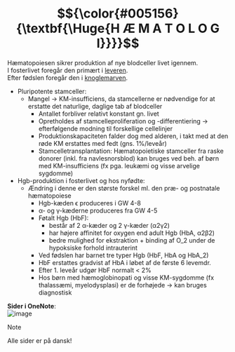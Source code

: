 # $${\color{#005156}{\textbf{\Huge{H Æ M A T O L O G I}}}}$$
Hæmatopoiesen sikrer produktion af nye blodceller livet igennem.<br>
I fosterlivet foregår den primært i <ins>leveren</ins>.<br>
Efter fødslen foregår den i <ins>knoglemarven</ins>.<br>
- Pluripotente stamceller:
  - Mangel → KM-insufficiens, da stamcellerne er nødvendige for at erstatte det naturlige, daglige tab af blodceller
	- Antallet forbliver relativt konstant gn. livet
	- Opretholdes af stamcelleproliferation og -differentiering → efterfølgende modning til forskellige cellelinjer
	- Produktionskapaciteten falder dog med alderen, i takt med at den røde KM erstattes med fedt (gns. 1%/leveår)
	- Stamcelletransplantation: Hæmatopoietiske stamceller fra raske donorer (inkl. fra navlesnorsblod) kan bruges ved beh. af børn med KM-insufficiens (fx pga. leukæmi  og visse arvelige sygdomme)
- Hgb-produktion i fosterlivet og hos nyfødte:
  - Ændring i denne er den største forskel ml. den præ- og postnatale hæmatopoiese
	- Hgb-kæden ϵ produceres i GW 4-8
	- α- og γ-kæderne produceres fra GW 4-5
	- Føtalt Hgb (HbF):
		- består af 2 α-kæder og 2 γ-kæder (α2γ2)
		- har højere affinitet for oxygen end adult Hgb (HbA, α2β2)
		- bedre mulighed for ekstraktion + binding af O_2  under de hypoksiske forhold intrauterint
	- Ved fødslen har barnet tre typer Hgb (HbF, HbA og HbA_2)
	- HbF erstattes gradvist af HbA i løbet af de første 6 levemdr.
	- Efter 1. leveår udgør HbF normalt < 2% 
	- Hos børn med hæmoglobinopati og visse KM-sygdomme (fx thalassæmi, myelodysplasi) er de forhøjede → kan bruges diagnostisk

**Sider i OneNote**:<br>
![image](https://github.com/user-attachments/assets/5c96c2e7-bb52-4c68-8c2d-810edf7776e7)

> [!NOTE]
> Alle sider er på dansk!
